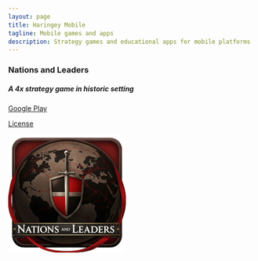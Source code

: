 ```yaml
---
layout: page
title: Haringey Mobile
tagline: Mobile games and apps
description: Strategy games and educational apps for mobile platforms
---
```


### Nations and Leaders
##### A 4x strategy game in historic setting

[Google Play](https://play.google.com/store/apps/details?id=com.haringeymobile.ukweather)

[License](/pages/nl_license.md)

![App icon](/assets/images/nl_icon_with_text_scaled.png)